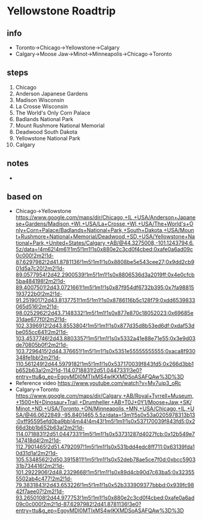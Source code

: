 # Yellowstone Roadtrip  

## info  
* Toronto->Chicago->Yellowstone->Calgary
* Calgary->Moose Jaw->Minot->Minneapolis->Chicago->Toronto

## steps  
1. Chicago
2. Anderson Japanese Gardens
3. Madison Wisconsin
4. La Crosse Wisconsin
5. The World's Only Corn Palace
6. Badlands National Park
7. Mount Rushmore National Memorial
8. Deadwood South Dakota
9. Yellowstone National Park
10. Calgary

## notes  
*  

## based on  
*  Chicago->Yellowstone https://www.google.com/maps/dir/Chicago,+IL,+USA/Anderson+Japanese+Gardens/Madison,+WI,+USA/La+Crosse,+WI,+USA/The+World's+Only+Corn+Palace/Badlands+National+Park,+South+Dakota,+USA/Mount+Rushmore+National+Memorial/Deadwood,+SD,+USA/Yellowstone+National+Park,+United+States/Calgary,+AB/@44.3275008,-101.1243794,6.5z/data=!4m62!4m61!1m5!1m1!1s0x880e2c3cd0f4cbed:0xafe0a6ad09c0c000!2m2!1d-87.6297982!2d41.8781136!1m5!1m1!1s0x8808be5e543cee27:0x9dd2cb901d5a7c20!2m2!1d-89.0577954!2d42.2900539!1m5!1m1!1s0x8806536d3a2019ff:0x4e0cfcb5ba484198!2m2!1d-89.4007501!2d43.0721661!1m5!1m1!1s0x87f954df6732b395:0x7fa98815193722b0!2m2!1d-91.2519017!2d43.8137751!1m5!1m1!1s0x8786116b5c128f79:0xdd6539833065d516!2m2!1d-98.0252962!2d43.7148332!1m5!1m1!1s0x877e870c18052023:0x69685e31dae677f0!2m2!1d-102.3396912!2d43.8553804!1m5!1m1!1s0x877d35d8b53ed6df:0xdaf53dbe055cc641!2m2!1d-103.4537746!2d43.8803357!1m5!1m1!1s0x5332a41e88e71e55:0x3e9d03de70805b0f!2m2!1d-103.7296415!2d44.376651!1m5!1m1!1s0x5351e55555555555:0xaca8f930348fe1bb!2m2!1d-110.561249!2d44.5979182!1m5!1m1!1s0x537170039f843fd5:0x266d3bb1b652b63a!2m2!1d-114.0718831!2d51.0447331!3e0?entry=ttu&g_ep=EgoyMDI0MTIxMS4wIKXMDSoASAFQAw%3D%3D 
*  Reference video https://www.youtube.com/watch?v=Mv7uip3_oRc 
* Calgary->Toronto  https://www.google.com/maps/dir/Calgary,+AB/Royal+Tyrrell+Museum,+1500+N+Dinosaur+Trail,+Drumheller,+AB+T0J+0Y1/Moose+Jaw,+SK/Minot,+ND,+USA/Toronto,+ON/Minneapolis,+MN,+USA/Chicago,+IL,+USA/@46.0622849,-95.8401465,5.5z/data=!3m1!5s0x53a0205978313b13:0xff95595efd0ba9bb!4m44!4m43!1m5!1m1!1s0x537170039f843fd5:0x266d3bb1b652b63a!2m2!1d-114.0718831!2d51.0447331!1m5!1m1!1s0x53731287d4027fcb:0x12b549e7147418d4!2m2!1d-112.7901465!2d51.4792097!1m5!1m1!1s0x531bdd4edc8ff711:0x63139fda10d31d1a!2m2!1d-105.5348562!2d50.3915811!1m5!1m1!1s0x52deb78ae5ce7f0d:0xbcc590331b734416!2m2!1d-101.2922906!2d48.2329668!1m5!1m1!1s0x89d4cb90d7c63ba5:0x323555502ab4c477!2m2!1d-79.3831843!2d43.653226!1m5!1m1!1s0x52b333909377bbbd:0x939fc9842f7aee07!2m2!1d-93.2650108!2d44.977753!1m5!1m1!1s0x880e2c3cd0f4cbed:0xafe0a6ad09c0c000!2m2!1d-87.6297982!2d41.8781136!3e0?entry=ttu&g_ep=EgoyMDI0MTIxMS4wIKXMDSoASAFQAw%3D%3D 
